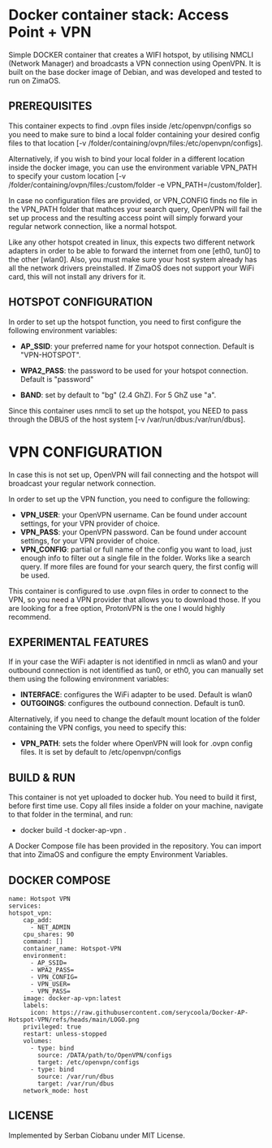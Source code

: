 # Docker container stack: Access Point + VPN

Simple DOCKER container that creates a WIFI hotspot, by utilising NMCLI (Network
Manager) and broadcasts a VPN connection using OpenVPN. It is built on the base
docker image of Debian, and was developed and tested to run on ZimaOS.



## PREREQUISITES

This container expects to find .ovpn files inside /etc/openvpn/configs so you
need to make sure to bind a local folder containing your desired config files
to that location [-v /folder/containing/ovpn/files:/etc/openvpn/configs].

Alternatively, if you wish to bind your local folder in a different location
inside the docker image, you can use the environment variable VPN_PATH to
specify your custom location [-v /folder/containing/ovpn/files:/custom/folder
-e VPN_PATH=/custom/folder].

In case no configuration files are provided, or VPN_CONFIG finds no file in
the VPN_PATH folder that mathces your search query, OpenVPN will fail the
set up process and the resulting access point will simply forward your regular
network connection, like a normal hotspot.

Like any other hotspot created in linux, this expects two different network
adapters in order to be able to forward the internet from one [eth0, tun0] to
the other [wlan0]. Also, you must make sure your host system already has all
the network drivers preinstalled. If ZimaOS does not support your WiFi card,
this will not install any drivers for it.



## HOTSPOT CONFIGURATION

In order to set up the hotspot function, you need to first configure the
following environment variables:

* **AP_SSID**: 	your preferred name for your hotspot connection. 
	       	Default is "VPN-HOTSPOT".
* **WPA2_PASS**: the password to be used for your hotspot connection. 
		Default is "password"

* **BAND**: set by default to "bg" (2.4 GhZ). For 5 GhZ use "a".

Since this container uses nmcli to set up the hotspot, you NEED to pass through
the DBUS of the host system [-v /var/run/dbus:/var/run/dbus].


# VPN CONFIGURATION

In case this is not set up, OpenVPN will fail connecting and the hotspot will
broadcast your regular network connection.

In order to set up the VPN function, you need to configure the following:

* **VPN_USER**: your OpenVPN username. Can be found under account settings,
		for your VPN provider of choice. 
* **VPN_PASS**: your OpenVPN password. Can be found under account settings,
		for your VPN provider of choice.
* **VPN_CONFIG**: partial or full name of the config you want to load, just
              	enough info to filter out a single file in the folder. Works
		like a search query. If more files are found for your search
		query, the first config will be used.

This container is configured to use .ovpn files in order to connect to the VPN,
so you need a VPN provider that allows you to download those. If you are looking
for a free option, ProtonVPN is the one I would highly recommend.



## EXPERIMENTAL FEATURES

If in your case the WiFi adapter is not identified in nmcli as wlan0 and your
outbound connection is not identified as tun0, or eth0, you can manually set
them using the following environment variables:

* **INTERFACE**: configures the WiFi adapter to be used. Default is wlan0
* **OUTGOINGS**: configures the outbound connection. Default is tun0.

Alternatively, if you need to change the default mount location of the folder
containing the VPN configs, you need to specify this:

* **VPN_PATH**: sets the folder where OpenVPN will look for .ovpn config files.
		It is set by default to /etc/openvpn/configs



## BUILD & RUN

This container is not yet uploaded to docker hub. You need to build it first, 
before first time use. Copy all files inside a folder on your machine, navigate
to that folder in the terminal, and run:

* docker build -t docker-ap-vpn .

A Docker Compose file has been provided in the repository. You can import that into
ZimaOS and configure the empty Environment Variables.



## DOCKER COMPOSE

	name: Hotspot VPN
	services:
  	hotspot_vpn:
	    cap_add:
	      - NET_ADMIN
	    cpu_shares: 90
	    command: []
	    container_name: Hotspot-VPN
	    environment:
	      - AP_SSID= 
	      - WPA2_PASS= 
	      - VPN_CONFIG= 
	      - VPN_USER=
	      - VPN_PASS=
	    image: docker-ap-vpn:latest
	    labels:
	      icon: https://raw.githubusercontent.com/serycoola/Docker-AP-Hotspot-VPN/refs/heads/main/LOGO.png
	    privileged: true
	    restart: unless-stopped
	    volumes:
	      - type: bind
	        source: /DATA/path/to/OpenVPN/configs
	        target: /etc/openvpn/configs
	      - type: bind
	        source: /var/run/dbus
	        target: /var/run/dbus
	    network_mode: host

## LICENSE

Implemented by Serban Ciobanu under MIT License.

